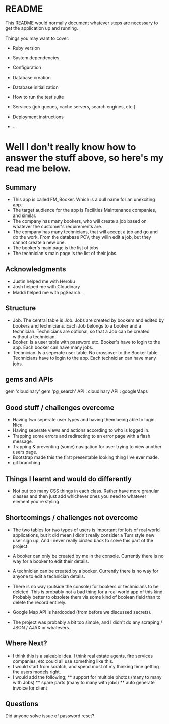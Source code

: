 # README

This README would normally document whatever steps are necessary to get the
application up and running.

Things you may want to cover:

* Ruby version

* System dependencies

* Configuration

* Database creation

* Database initialization

* How to run the test suite

* Services (job queues, cache servers, search engines, etc.)

* Deployment instructions

* ...

# Well I don't really know how to answer the stuff above, so here's my read me below.


## Summary
* This app is called FM_Booker. Which is a dull name for an unexciting app.
* The target audience for the app is Facilities Maintenance companies, and similar.
* The company has many bookers, who will create a job based on whatever the customer's requirements are.
* The company has many technicians, that will accept a job and go and do the work. From the database POV, they willn edit a job, but they cannot create a new one.
* The booker's main page is the list of jobs.
* The technician's main page is the list of their jobs.


## Acknowledgments
* Justin helped me with Heroku
* Josh helped me with Cloudinary
* Maddi helped me with pgSearch.


## Structure
* Job. The central table is Job. Jobs are created by bookers and edited by bookers and technicians. Each Job belongs to a booker and a technician. Technicians are optional, so that a Job can be created without a technician.
* Booker. Is a user table with password etc. Booker's have to login to the app. Each booker can have many jobs.
* Technician. Is a seperate user table. No crossover to the Booker table. Technicians have to login to the app. Each technician can have many jobs.


## gems and APIs
gem 'cloudinary'
gem 'pg_search'
API : cloudinary
API : googleMaps


## Good stuff / challenges overcome
* Having two seperate user types and having them being able to login. Nice.
* Having seperate views and actions according to who is logged in.
* Trapping some errors and redirecting to an error page with a flash message.
* Trapping & preventing (some) navigation for user trying to view another users page.
* Bootstrap made this the first presentable looking thing I've ever made.
* git branching

## Things I learnt and would do differently
* Not put too many CSS things in each class. Rather have more granular classes and then just add whichever ones you need to whatever element you're styling.


## Shortcomings / challenges not overcome
* The two tables for two types of users is important for lots of real world applications, but it did mean I didn't really consider a Tunr style new user sign up. And I never really circled back to solve this part of the project.
* A booker can only be created by me in the console. Currently there is no way for a booker to edit their details.
* A technician can be created by a booker. Currently there is no way for anyone to edit a technician details.
* There is no way (outside the console) for bookers or technicians to be deleted. This is probably not a bad thing for a real world app of this kind. Probably better to obsolete them via some kind of boolean field than to delete the record entirely.

* Google Map API is hardcoded (from before we discussed secrets).

* The project was probably a bit too simple, and I didn't do any scraping / JSON / AJAX or whatevers.


## Where Next?
* I think this is a saleable idea. I think real estate agents, fire services companies, etc could all use something like this.
* I would start from scratch, and spend most of my thinking time getting the users models right.
* I would add the following;
** support for multiple photos (many to many with Jobs)
** spare parts (many to many with jobs)
** auto generate invoice for client

## Questions
Did anyone solve issue of password reset?
